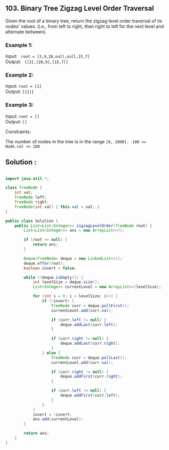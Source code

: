 ## 103. Binary Tree Zigzag Level Order Traversal

Given the root of a binary tree, return the zigzag level order traversal of its nodes' values. (i.e., from left to right, then right to left for the next level and alternate between).

### Example 1:


Input: ` root = [3,9,20,null,null,15,7]`<br>
Output: ` [[3],[20,9],[15,7]]`<br>
### Example 2:

Input: `root = [1]`<br>
Output: `[[1]]`<br>
### Example 3:

Input: `root = []`<br>
Output: `[]`<br>
 

Constraints:

The number of nodes in the tree is in the range `[0, 2000].`
`-100 <= Node.val <= 100`

## Solution :

```java

import java.util.*;

class TreeNode {
    int val;
    TreeNode left;
    TreeNode right;
    TreeNode(int val) { this.val = val; }
}

public class Solution {
    public List<List<Integer>> zigzagLevelOrder(TreeNode root) {
        List<List<Integer>> ans = new ArrayList<>();

        if (root == null) {
            return ans;
        }

        Deque<TreeNode> deque = new LinkedList<>();
        deque.offer(root);
        boolean invert = false;

        while (!deque.isEmpty()) {
            int levelSize = deque.size();
            List<Integer> currentLevel = new ArrayList<>(levelSize);

            for (int i = 0; i < levelSize; i++) {
                if (!invert) {
                    TreeNode curr = deque.pollFirst();
                    currentLevel.add(curr.val);

                    if (curr.left != null) {
                        deque.addLast(curr.left);
                    }

                    if (curr.right != null) {
                        deque.addLast(curr.right);
                    }
                } else {
                    TreeNode curr = deque.pollLast();
                    currentLevel.add(curr.val);

                    if (curr.right != null) {
                        deque.addFirst(curr.right);
                    }

                    if (curr.left != null) {
                        deque.addFirst(curr.left);
                    }
                }
            }
            invert = !invert;
            ans.add(currentLevel);
        }

        return ans;
    }
}
